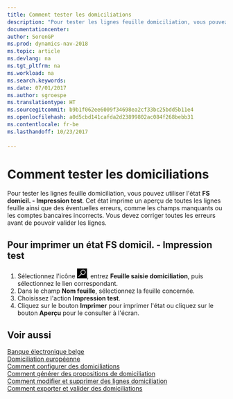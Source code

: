 ```yaml
---
title: Comment tester les domiciliations
description: "Pour tester les lignes feuille domiciliation, vous pouvez utiliser l'état **FS domicil. - Impression test**. Cet état imprime un aperçu de toutes les lignes feuille ainsi que des éventuelles erreurs, comme les champs manquants ou les comptes bancaires incorrects."
documentationcenter: 
author: SorenGP
ms.prod: dynamics-nav-2018
ms.topic: article
ms.devlang: na
ms.tgt_pltfrm: na
ms.workload: na
ms.search.keywords: 
ms.date: 07/01/2017
ms.author: sgroespe
ms.translationtype: HT
ms.sourcegitcommit: b9b1f062ee6009f34698ea2cf33bc25bdd5b11e4
ms.openlocfilehash: a0d5cbd141cafda2d23899802ac084f268bebb31
ms.contentlocale: fr-be
ms.lasthandoff: 10/23/2017

---
```

# <a name="how-to-test-domiciliations"></a>Comment tester les domiciliations
Pour tester les lignes feuille domiciliation, vous pouvez utiliser l'état **FS domicil. - Impression test**. Cet état imprime un aperçu de toutes les lignes feuille ainsi que des éventuelles erreurs, comme les champs manquants ou les comptes bancaires incorrects. Vous devez corriger toutes les erreurs avant de pouvoir valider les lignes.  

## <a name="to-print-a-domiciliation-test-report"></a>Pour imprimer un état FS domicil. - Impression test  

1.  Sélectionnez l'icône ![Rechercher une page ou un état](../../media/ui-search/search_small.png "icône Rechercher une page ou un état"), entrez **Feuille saisie domiciliation**, puis sélectionnez le lien correspondant.  
2.  Dans le champ **Nom feuille**, sélectionnez la feuille concernée.  
3.  Choisissez l'action **Impression test**.  
4.  Cliquez sur le bouton **Imprimer** pour imprimer l'état ou cliquez sur le bouton **Aperçu** pour le consulter à l'écran.  

## <a name="see-also"></a>Voir aussi  
 [Banque électronique belge](belgian-electronic-banking.md)   
 [Domiciliation européenne](direct-debit-using-domiciliation.md)   
 [Comment configurer des domiciliations](how-to-set-up-domiciliations.md)   
 [Comment générer des propositions de domiciliation](how-to-generate-domiciliation-suggestions.md)   
 [Comment modifier et supprimer des lignes domiciliation](how-to-edit-and-delete-domiciliation-lines.md)   
 [Comment exporter et valider des domiciliations](how-to-export-and-post-domiciliations.md)

